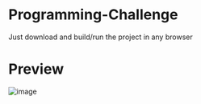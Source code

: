 # Programming-Challenge
Just download and build/run the project in any browser

# Preview
![image](https://github.com/brettnguyen/Programming-Challenge/assets/77566307/46b3c388-4adf-465c-b4f3-2409e4ab1529)
